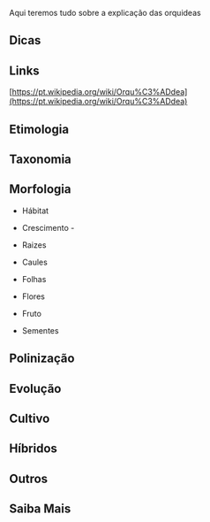 Aqui teremos tudo sobre a explicação das orquideas

## Dicas

## Links
[https://pt.wikipedia.org/wiki/Orqu%C3%ADdea](https://pt.wikipedia.org/wiki/Orqu%C3%ADdea)

## Etimologia

## Taxonomia

## Morfologia
* Hábitat
* Crescimento - 

* Raizes
* Caules 
* Folhas
* Flores
* Fruto
* Sementes
## Polinização

## Evolução

## Cultivo

## Híbridos

## Outros

## Saiba Mais
